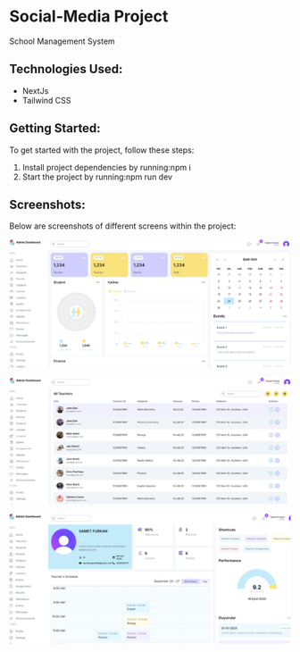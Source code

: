 # Social-Media Project

School Management System

## Technologies Used:
- NextJs
- Tailwind CSS


## Getting Started:
To get started with the project, follow these steps:
1. Install project dependencies by running:npm i
2. Start the project by running:npm run dev

## Screenshots:
Below are screenshots of different screens within the project:

![Admin Screen](./public/images/screen0.png)

![Teacher Screen](./public/images/screen1.png)

![Detail Screen](./public/images/screen2.png)

